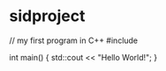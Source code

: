 # sidproject
// my first program in C++
#include <iostream>

int main()
{
  std::cout << "Hello World!";
}
